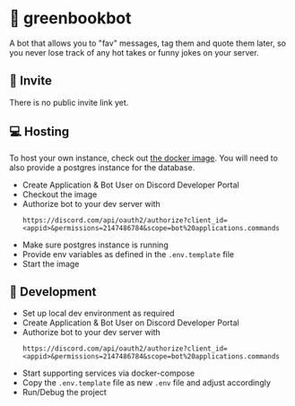 # 📗 greenbookbot

A bot that allows you to "fav" messages, tag them and quote them later, so you never lose track of any hot takes or
funny jokes on your server.

## 👀 Invite

There is no public invite link yet.

## 💻 Hosting

To host your own instance, check out [the docker image](https://hub.docker.com/r/apoy2k/greenbookbot). You will need to
also provide a postgres instance for the database.

- Create Application & Bot User on Discord Developer Portal
- Checkout the image
- Authorize bot to your dev server with
  ```
  https://discord.com/api/oauth2/authorize?client_id=<appid>&permissions=2147486784&scope=bot%20applications.commands
  ```
- Make sure postgres instance is running
- Provide env variables as defined in the `.env.template` file
- Start the image

## 🐞 Development

- Set up local dev environment as required
- Create Application & Bot User on Discord Developer Portal
- Authorize bot to your dev server with
  ```
  https://discord.com/api/oauth2/authorize?client_id=<appid>&permissions=2147486784&scope=bot%20applications.commands
  ```
- Start supporting services via docker-compose
- Copy the `.env.template` file as new `.env` file and adjust accordingly
- Run/Debug the project
